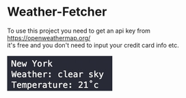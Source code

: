 # Weather-Fetcher
To use this project you need to get an api key from https://openweathermap.org/ <br>
it's free and you don't need to input your credit card info etc. <br><br>
![output](https://github.com/Rafli-Dewanto/Weather-Fetcher/blob/master/output.JPG?raw=true)
